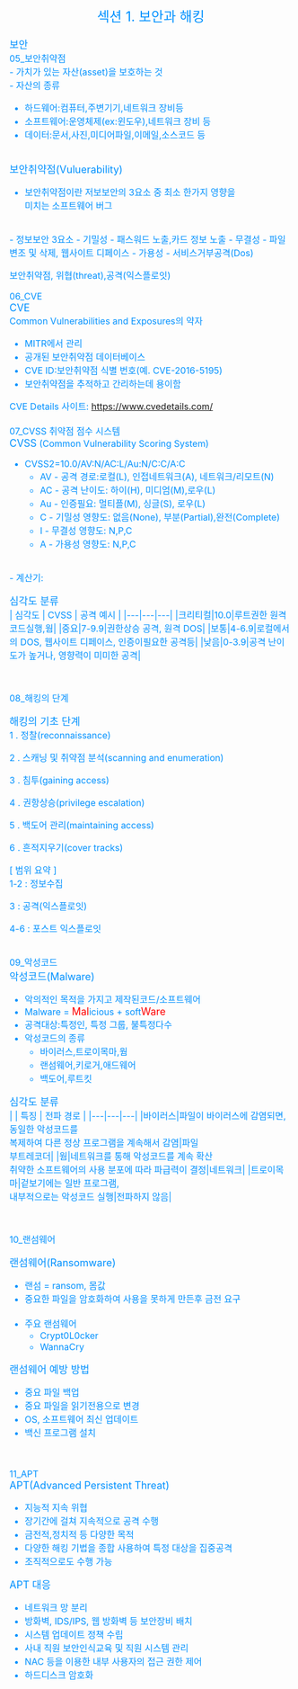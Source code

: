 <center><font size="5em" color="#0091ff">섹션 1. 보안과 해킹</font> </center>

<font size="3em" color="#0091ff">
<br>
<font size="4em" color="#0091ff">보안</font><br>
05_보안취약점<br>
- 가치가 있는 자산(asset)을 보호하는 것<br>
- 자산의 종류<br>
   
  - 하드웨어:컴퓨터,주변기기,네트워크 장비등
  - 소프트웨어:운영체제(ex:윈도우),네트워크 장비 등
  - 데이터:문서,사진,미디어파일,이메일,소스코드 등

<br>
<font size="4em" color="#0091ff">보안취약점(Vuluerability)</font>

- 보안취약점이란 저보보안의 3요소 중 최소 한가지 영향을<br>미치는 소프트웨어 버그
<br>
- 정보보안 3요소
  - 기밀성 - 패스워드 노출,카드 정보 노출
  - 무결성 - 파일 변조 및 삭제, 웹사이트 디페이스
  - 가용성 - 서비스거부공격(Dos)

보안취약점, 위협(threat),공격(익스플로잇)


06_CVE<br>
<font size="4em" color="#0091ff">CVE</font><br>
Common Vulnerabilities and Exposures의 약자<br>

- MITR에서 관리
- 공개된 보안취약점 데이터베이스
- CVE ID:보안취약점 식별 번호(예. CVE-2016-5195)
- 보안취약점을 추적하고 간리하는데 용이함

CVE Details 사이트: <https://www.cvedetails.com/> <br>
<br>
07_CVSS 취약점 점수 시스템<br>
<font size="4em" color="#0091ff">CVSS</font>
(Common Vulnerability Scoring System)<br>

- CVSS2=10.0/AV:N/AC:L/Au:N/C:C/A:C
  - AV - 공격 경로:로컬(L), 인접네트워크(A), 네트워크/리모트(N)
  - AC - 공격 난이도: 하이(H), 미디엄(M),로우(L)
  - Au - 인증필요: 멀티플(M), 싱글(S), 로우(L)
  - C - 기밀성 영향도: 없음(None), 부분(Partial),완전(Complete)
  - I - 무결성 영향도: N,P,C
  - A - 가용성 영향도: N,P,C
<br>
- 계산기: <https://nvd.nist.gov/vuln-metrics/cvss/v2-calculator>


<font size="4em" color="#0091ff">심각도 분류</font><br>
| 심각도 | CVSS | 공격 예시 |
|---|---|---|
|크리티컬|10.0|루트권한 원격코드실행,웜|
|중요|7-9.9|권한상승 공격, 원격 DOS|
|보통|4-6.9|로컬에서의 DOS, 웹사이트 디페이스, 인증이필요한 공격등|
|낮음|0-3.9|공격 난이도가 높거나, 영향력이 미미한 공격|

<br>

08_해킹의 단계<br>

<font size="4em" color="#0091ff">해킹의 기초 단계</font><br>
1 . 정찰(reconnaissance)<br>
    
2 . 스캐닝 및 취약점 분석(scanning and enumeration)<br>

3 . 침투(gaining access)<br>

4 . 권항상승(privilege escalation)<br>

5 . 백도어 관리(maintaining access)<br>

6 . 흔적지우기(cover tracks)<br>


[ 범위 요약 ]<br>
1-2 : 정보수집<br>

3 : 공격(익스플로잇)<br>

4-6 : 포스트 익스플로잇<br><br>

09_악성코드<br>
<font size="4em" color="#0091ff">악성코드(Malware)</font><br>

- 악의적인 목적을 가지고 제작된코드/소프트웨어
- Malware = <font size="4em" color="#FF0000">Mal</font>icious + soft<font size="4em" color="#FF0000">Ware</font>
- 공격대상:특정인, 특정 그룹, 불특정다수
- 악성코드의 종류
  - 바이러스,트로이목마,웜
  -  랜섬웨어,키로거,애드웨어
  -  백도어,루트킷

<font size="4em" color="#0091ff">심각도 분류</font><br>
|  | 특징 | 전파 경로 |
|---|---|---|
|바이러스|파일이 바이러스에 감염되면, 동일한 악성코드를 <br>복제하여 다른 정상 프로그램을 계속해서 감염|파일<br>부트레코더|
|웜|네트워크를 통해 악성코드를 계속 확산<br>취약한 소프트웨어의 사용 분포에 따라 파급력이 결정|네트워크|
|트로이목마|겉보기에는 일반 프로그램, <br>내부적으로는 악성코드 실행|전파하지 않음|


<br>

10_랜섬웨어<br>

<font size="4em" color="#0091ff">랜섬웨어(Ransomware)</font><br>
- 랜섬 = ransom, 몸값
- 중요한 파일을 암호화하여 사용을 못하게 만든후 금전 요구<br><br>
- 주요 랜섬웨어
  - Crypt0L0cker
  - WannaCry

<font size="4em" color="#0091ff">랜섬웨어 예방 방법</font><br>
- 중요 파일 백업
- 중요 파일을 읽기전용으로 변경
- OS, 소프트웨어 최신 업데이트
- 백신 프로그램 설치

<br>

11_APT<br>
<font size="4em" color="#0091ff">APT(Advanced Persistent Threat)</font><br>

- 지능적 지속 위협
- 장기간에 걸쳐 지속적으로 공격 수행
- 금전적,정치적 등 다양한 목적
- 다양한 해킹 기법을 종합 사용하여 특정 대상을 집중공격
- 조직적으로도 수행 가능

<font size="4em" color="#0091ff">APT 대응</font><br>

- 네트워크 망 분리
- 방화벽, IDS/IPS, 웹 방화벽 등 보안장비 배치
- 시스템 업데이트 정책 수립
- 사내 직원 보안인식교육 및 직원 시스템 관리
- NAC 등을 이용한 내부 사용자의 접근 권한 제어
- 하드디스크 암호화


</font>